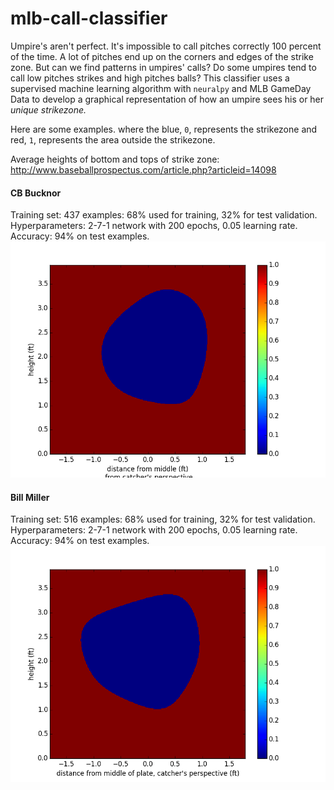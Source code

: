 # mlb-call-classifier
Umpire's aren't perfect. It's impossible to call pitches correctly
100 percent of the time. A lot of pitches end up on the corners and edges
of the strike zone. But can we find patterns in umpires' calls?
Do some umpires tend to call low pitches strikes and high pitches balls?
This classifier uses a supervised machine learning algorithm with `neuralpy` and MLB GameDay Data to develop a graphical representation of how an umpire sees his or her *unique strikezone.*

Here are some examples. where the blue, `0`, represents the strikezone and red, `1`, represents the area
outside the strikezone.

Average heights of bottom and tops of strike zone: http://www.baseballprospectus.com/article.php?articleid=14098

#### CB Bucknor
Training set: 437 examples: 68% used for training, 32% for test validation.  
Hyperparameters: 2-7-1 network with 200 epochs, 0.05 learning rate.  
Accuracy: 94% on test examples.
![](results/bucknor-94.png)

#### Bill Miller
Training set: 516 examples: 68% used for training, 32% for test validation.  
Hyperparameters: 2-7-1 network with 200 epochs, 0.05 learning rate.  
Accuracy: 94% on test examples.
![](results/miller-94.png)
